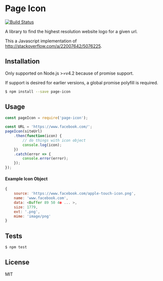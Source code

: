 # Page Icon

[![Build Status](https://github.com/nativefier/page-icon/workflows/ci/badge.svg)](https://github.com/nativefier/page-icon/actions?query=workflow%3Aci)

A library to find the highest resolution website logo for a given url.

This a Javascript implementation of http://stackoverflow.com/a/22007642/5076225.

## Installation

Only supported on Node.js >=v4.2 because of promise support.

If support is desired for earlier versions, a global promise polyfill is required.

```bash
$ npm install --save page-icon
```

## Usage

```javascript
const pageIcon = require('page-icon');

const URL = 'https://www.facebook.com/';
pageIcon(siteUrl)
    .then(function(icon) {
        // do things with icon object
        console.log(icon);
    })
    .catch(error => {
        console.error(error);
    });
});
```

#### Example Icon Object

```javascript
{ 
    source: 'https://www.facebook.com/apple-touch-icon.png',
    name: 'www.facebook.com',
    data: <Buffer 89 50 4e ... >,
    size: 1779,
    ext: '.png',
    mime: 'image/png' 
}
```

## Tests

```bash
$ npm test
```

## License

MIT
